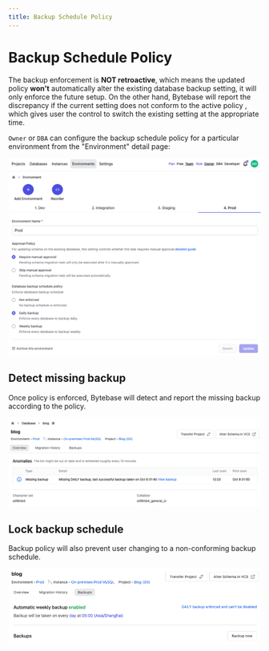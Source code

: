 ```yaml
---
title: Backup Schedule Policy
---
```


# Backup Schedule Policy

<hint-block type="info">

The backup enforcement is **NOT retroactive**, which means the updated policy **won't** automatically alter the existing database backup setting, it will only enforce the future setup. On the other hand, Bytebase will report the discrepancy if the current setting does not conform to the active policy , which gives user the control to switch the existing setting at the appropriate time.

</hint-block>

`Owner` or `DBA` can configure the backup schedule policy for a particular environment from the "Environment" detail page:

![env-backup-configure](/static/docs-assets/env-backup-configure.png)

## Detect missing backup

Once policy is enforced, Bytebase will detect and report the missing backup according to the policy.

![database-overview](/static/docs-assets/database-overview.png)

## Lock backup schedule

Backup policy will also prevent user changing to a non-conforming backup schedule.

![database-backup](/static/docs-assets/database-backup.png)
